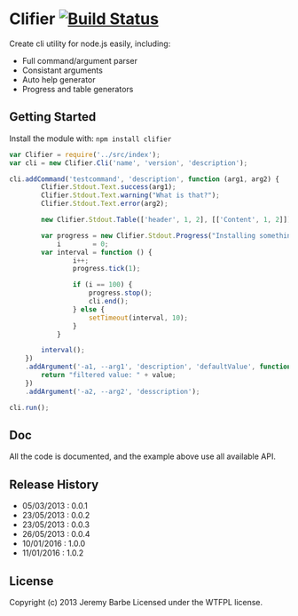 # Clifier [![Build Status](https://secure.travis-ci.org/CapMousse/Clifier.png?branch=master)](http://travis-ci.org/CapMousse/Clifier)

Create cli utility for node.js easily, including:
 - Full command/argument parser
 - Consistant arguments 
 - Auto help generator
 - Progress and table generators

## Getting Started
Install the module with: `npm install clifier`

```javascript
var Clifier = require('../src/index');
var cli = new Clifier.Cli('name', 'version', 'description');

cli.addCommand('testcommand', 'description', function (arg1, arg2) {
        Clifier.Stdout.Text.success(arg1);
        Clifier.Stdout.Text.warning("What is that?");
        Clifier.Stdout.Text.error(arg2);

        new Clifier.Stdout.Table(['header', 1, 2], [['Content', 1, 2]]);

        var progress = new Clifier.Stdout.Progress("Installing something", 100),
            i        = 0;
        var interval = function () {
                i++;
                progress.tick(1);

                if (i == 100) {
                    progress.stop();
                    cli.end();
                } else {
                    setTimeout(interval, 10);
                }
            }

        interval();
    })
    .addArgument('-a1, --arg1', 'description', 'defaultValue', function(value){
        return "filtered value: " + value;
    })
    .addArgument('-a2, --arg2', 'desscription');

cli.run();
```

## Doc

All the code is documented, and the example above use all available API.

## Release History
- 05/03/2013 : 0.0.1
- 23/05/2013 : 0.0.2
- 23/05/2013 : 0.0.3
- 26/05/2013 : 0.0.4
- 10/01/2016 : 1.0.0
- 11/01/2016 : 1.0.2

## License
Copyright (c) 2013 Jeremy Barbe 
Licensed under the WTFPL license.
